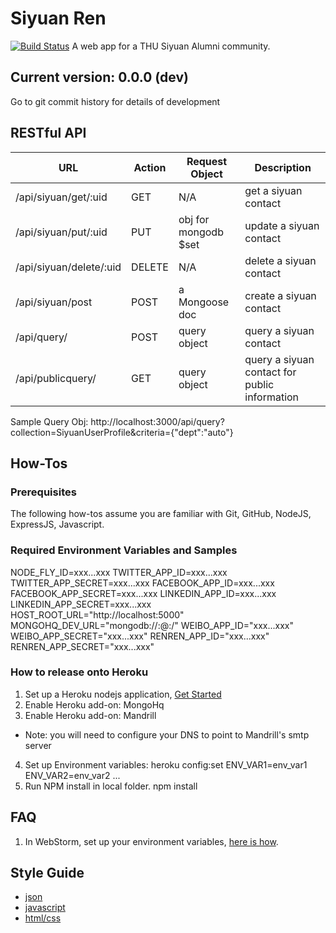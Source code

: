 # Siyuan Ren
[![Build Status](https://travis-ci.org/xinbenlv/siyuanren.png?branch=master)](https://travis-ci.org/xinbenlv/siyuanren)
A web app for a THU Siyuan Alumni community.

## Current version: 0.0.0 (dev)
Go to git commit history for details of development

## RESTful API

| URL                       | Action        | Request Object        | Description             |
|---------------------------|---------------|-----------------------|-------------------------|
| /api/siyuan/get/:uid      | GET           | N/A                   | get a siyuan contact    |
| /api/siyuan/put/:uid      | PUT           | obj for mongodb $set  | update a siyuan contact |
| /api/siyuan/delete/:uid   | DELETE        | N/A                   | delete a siyuan contact |
| /api/siyuan/post          | POST          | a Mongoose  doc       | create a siyuan contact |
| /api/query/               | POST          | query object          | query  a siyuan contact |
| /api/publicquery/         | GET           | query object          | query  a siyuan contact for public information  |

Sample Query Obj:
http://localhost:3000/api/query?collection=SiyuanUserProfile&criteria={"dept":"auto"}

## How-Tos

### Prerequisites
The following how-tos assume you are familiar with Git, GitHub, NodeJS, ExpressJS, Javascript.

### Required Environment Variables and Samples
NODE_FLY_ID=xxx...xxx
TWITTER_APP_ID=xxx...xxx
TWITTER_APP_SECRET=xxx...xxx
FACEBOOK_APP_ID=xxx...xxx
FACEBOOK_APP_SECRET=xxx...xxx
LINKEDIN_APP_ID=xxx...xxx
LINKEDIN_APP_SECRET=xxx...xxx
HOST_ROOT_URL="http://localhost:5000"
MONGOHQ_DEV_URL="mongodb://<user>:<password>@<host>:<port>/<db>"
WEIBO_APP_ID="xxx...xxx"
WEIBO_APP_SECRET="xxx...xxx"
RENREN_APP_ID="xxx...xxx"
RENREN_APP_SECRET="xxx...xxx"

### How to release onto Heroku
1. Set up a Heroku nodejs application, [Get Started](https://devcenter.heroku.com/articles/nodejs)
2. Enable Heroku add-on: MongoHq
3. Enable Heroku add-on: Mandrill
  * Note: you will need to configure your DNS to point to Mandrill's smtp server
4. Set up Environment variables:
  heroku config:set ENV_VAR1=env_var1 ENV_VAR2=env_var2 ...
5. Run NPM install in local folder.
  npm install

## FAQ
1. In WebStorm, set up your environment variables, [here is how](http://www.jetbrains.com/webstorm/webhelp/run-debug-configuration-node-js.html).

## Style Guide
* [json](http://google-styleguide.googlecode.com/svn/trunk/jsoncstyleguide.xml)
* [javascript](http://google-styleguide.googlecode.com/svn/trunk/javascriptguide.xml)
* [html/css](http://google-styleguide.googlecode.com/svn/trunk/htmlcssguide.xml)

